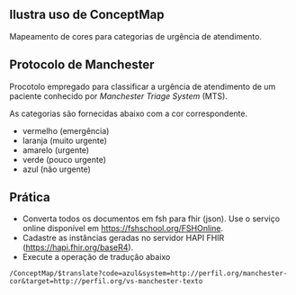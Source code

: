 ## Ilustra uso de ConceptMap

Mapeamento de cores para categorias de urgência de atendimento.

## Protocolo de Manchester

Procotolo empregado para classificar a urgência de atendimento
de um paciente conhecido por _Manchester Triage System_ (MTS). 

As categorias são fornecidas abaixo com a cor correspondente.

- vermelho (emergência)
- laranja (muito urgente)
- amarelo (urgente)
- verde (pouco urgente)
- azul (não urgente)

## Prática 

- Converta todos os documentos em fsh para fhir (json). Use o serviço online disponível em https://fshschool.org/FSHOnline. 
- Cadastre as instâncias geradas no servidor HAPI FHIR (https://hapi.fhir.org/baseR4). 
- Execute a operação de tradução abaixo
```
/ConceptMap/$translate?code=azul&system=http://perfil.org/manchester-cor&target=http://perfil.org/vs-manchester-texto
```
